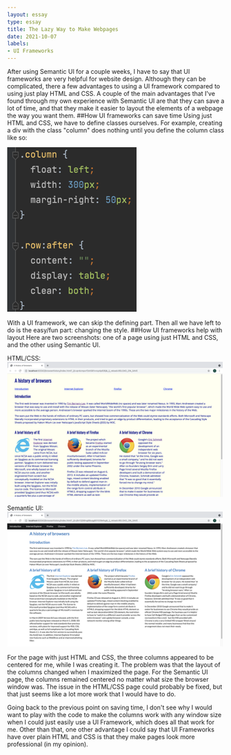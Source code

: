 ```yaml
---
layout: essay
type: essay
title: The Lazy Way to Make Webpages
date: 2021-10-07
labels:
- UI Frameworks
---
```

After using Semantic UI for a couple weeks, I have to say that UI frameworks are very helpful for website design. Although they can be complicated, there a few advantages to using a UI framework compared to using just play HTML and CSS. A couple of the main advantages that I've found through my own experience with Semantic UI are that they can save a lot of time, and that they make it easier to layout the elements of a webpage the way you want them.
##How UI frameworks can save time
Using just HTML and CSS, we have to define classes ourselves. For example, creating a div with the class "column" does nothing until you define the column class like so:

<img src="/images/columnClass.png" width="300px">

With a UI framework, we can skip the defining part. Then all we have left to do is the easy/fun part: changing the style.
##How UI frameworks help with layout
Here are two screenshots: one of a page using just HTML and CSS, and the other using Semantic UI.

HTML/CSS: <img src="/images/htmlCssPage.png" width="500px">

Semantic UI: <img src="/images/semanticUIPage.png" width="500px">

For the page with just HTML and CSS, the three columns appeared to be centered for me, while I was creating it. The problem was that the layout of the columns changed when I maximized the page. For the Semantic UI page, the columns remained centered no matter what size the browser window was. The issue in the HTML/CSS page could probably be fixed, but that just seems like a lot more work that I would have to do.

Going back to the previous point on saving time, I don't see why I would want to play with the code to make the columns work with any window size when I could just easily use a UI Framework, which does all that work for me. Other than that, one other advantage I could say that UI Frameworks have over plain HTML and CSS is that they make pages look more professional (in my opinion).